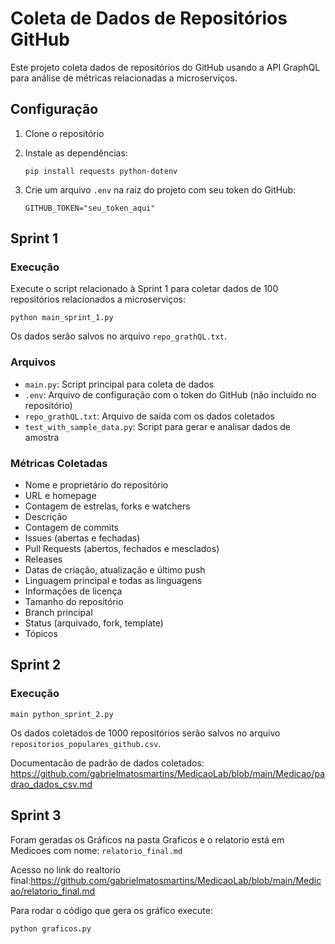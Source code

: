 # Coleta de Dados de Repositórios GitHub

Este projeto coleta dados de repositórios do GitHub usando a API GraphQL para análise de métricas relacionadas a microserviços.

## Configuração

1. Clone o repositório
2. Instale as dependências:

   ```pip install requests python-dotenv```

3. Crie um arquivo `.env` na raiz do projeto com seu token do GitHub:

   ```GITHUB_TOKEN="seu_token_aqui"```
   

## Sprint 1


### Execução

Execute o script relacionado à Sprint 1 para coletar dados de 100 repositórios relacionados a microserviços:

```python main_sprint_1.py```

Os dados serão salvos no arquivo `repo_grathQL.txt`.

### Arquivos

- `main.py`: Script principal para coleta de dados
- `.env`: Arquivo de configuração com o token do GitHub (não incluído no repositório)
- `repo_grathQL.txt`: Arquivo de saída com os dados coletados
- `test_with_sample_data.py`: Script para gerar e analisar dados de amostra

### Métricas Coletadas

- Nome e proprietário do repositório
- URL e homepage
- Contagem de estrelas, forks e watchers
- Descrição
- Contagem de commits
- Issues (abertas e fechadas)
- Pull Requests (abertos, fechados e mesclados)
- Releases
- Datas de criação, atualização e último push
- Linguagem principal e todas as linguagens
- Informações de licença
- Tamanho do repositório
- Branch principal
- Status (arquivado, fork, template)
- Tópicos


## Sprint 2

### Execução
```
main python_sprint_2.py
```

Os dados coletados de 1000 repositórios serão salvos no arquivo `repositorios_populares_github.csv`.

Documentacão de padrão de dados coletados: https://github.com/gabrielmatosmartins/MedicaoLab/blob/main/Medicao/padrao_dados_csv.md

## Sprint 3

Foram geradas os Gráficos na pasta Graficos e o relatorio está em Medicoes com nome: `relatorio_final.md`

Acesso no link do realtorio final:https://github.com/gabrielmatosmartins/MedicaoLab/blob/main/Medicao/relatorio_final.md

Para rodar o código que gera os gráfico execute:

```python graficos.py```

